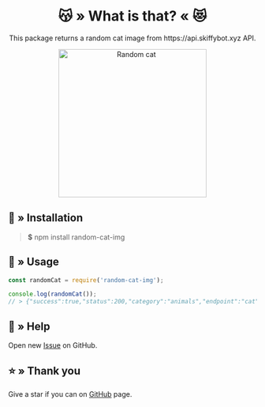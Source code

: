 <div align="center">
    <h1>😽 » What is that? « 😻</h1>
    <p>This package returns a random cat image from https://api.skiffybot.xyz API.</p>
    <img src="https://cdn.skiffybot.xyz/images/animals/cat/little-cat-1408118-min.jpg" alt="Random cat" height="300px">
</div>

## 🤔 » Installation
> **$** npm install random-cat-img

## 📝 » Usage
```js
const randomCat = require('random-cat-img');

console.log(randomCat());
// > {"success":true,"status":200,"category":"animals","endpoint":"cat","message":"https://cdn.skiffybot.xyz/images/animals/cat/little-cat-1408118-min.jpg"}
```

## 🤝 » Help
Open new [Issue](https://github.com/sefinek24/random-cat-img/issues/new) on GitHub.

## ⭐ » Thank you
Give a star if you can on [GitHub](https://github.com/sefinek24/random-cat-img) page.